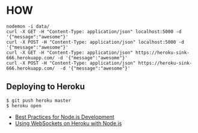 # HOW
```
nodemon -i data/  
curl -X GET -H "Content-Type: application/json" localhost:5000 -d '{"message":"awesome"}'
curl -X POST -H "Content-Type: application/json" localhost:5000 -d '{"message":"awesome"}'
curl -X GET -H "Content-Type: application/json" https://heroku-sink-666.herokuapp.com/ -d '{"message":"awesome"}'
curl -X POST -H "Content-Type: application/json" https://heroku-sink-666.herokuapp.com/  -d '{"message":"awesome"}'
```

## Deploying to Heroku

```
$ git push heroku master
$ heroku open
```
- [Best Practices for Node.js Development](https://devcenter.heroku.com/articles/node-best-practices)
- [Using WebSockets on Heroku with Node.js](https://devcenter.heroku.com/articles/node-websockets)
